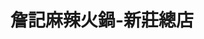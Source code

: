 ---
title: "詹記麻辣火鍋-新莊總店"
description: "詹記麻辣火鍋-新莊總店"
layout: shop
keywords:
  - 美食競賽
  - 台灣美食
  - 美食精選
datePublished: "2025-06-30"
dateModified: "2025-07-07"
city: "台北市"
district: "大安區"
address: "242新北市新莊區新泰路187號"
phone: "0229982794"
geo: "25.03770756888766, 121.44733204983531"
google_map: "https://maps.app.goo.gl/j6Ht6pzmLFjFwF1y5"
footinder: "https://footinder.com.tw/%e6%96%b0%e5%8c%97%e5%b8%82%e6%96%b0%e8%8e%8a%e5%8d%80/25747/"
official: "https://www.facebook.com/ChanChiHotPots/"
award:
  - name: "500盤"
    year: "2024"
    entries:
      - dishes:
          - "鍋底鴨血"

---